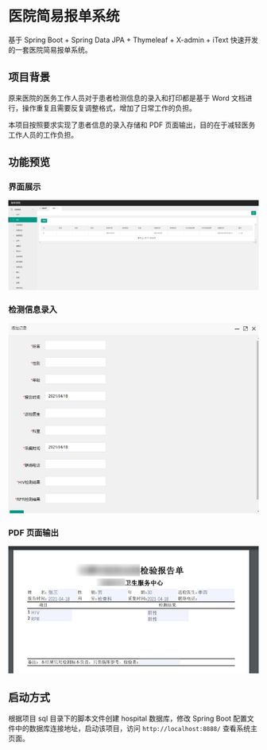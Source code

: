 # 医院简易报单系统

基于 Spring Boot + Spring Data JPA + Thymeleaf + X-admin + iText 快速开发的一套医院简易报单系统。

## 项目背景

原来医院的医务工作人员对于患者检测信息的录入和打印都是基于 Word 文档进行，操作重复且需要反复调整格式，增加了日常工作的负担。

本项目按照要求实现了患者信息的录入存储和 PDF 页面输出，目的在于减轻医务工作人员的工作负担。

## 功能预览

### 界面展示

![界面](./images/interface.jpg)

### 检测信息录入

![添加](./images/add.jpg)

### PDF 页面输出

![PDF](./images/pdf.jpg)

## 启动方式

根据项目 sql 目录下的脚本文件创建 hospital 数据库，修改 Spring Boot 配置文件中的数据库连接地址，启动该项目，访问 `http://localhost:8888/` 查看系统主页面。
